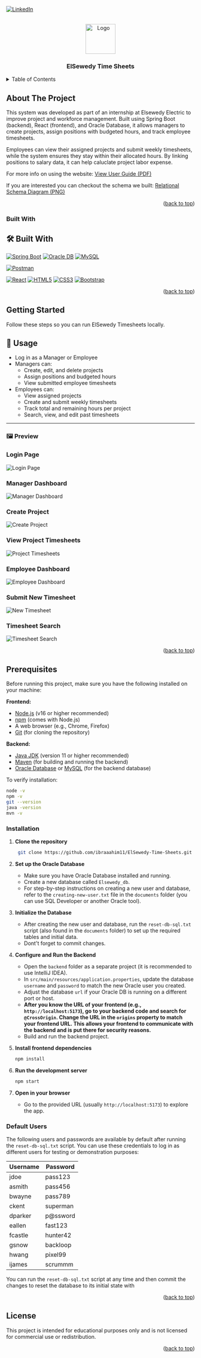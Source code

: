 <a id="readme-top"></a>
[![LinkedIn](https://img.shields.io/badge/LinkedIn-Profile-blue?logo=linkedin)](https://www.linkedin.com/in/ibrahim-hesham-abdel-dayem/)

<!-- PROJECT LOGO -->
<br />
<div align="center">
  <a href="https://github.com/ibraaahim11/Collaborative-Text-Editor">
    <img src="./frontend/src/assets/calendar-icon.svg" alt="Logo" width="80" height="80">
  </a>

<h3 align="center">ElSewedy Time Sheets</h3>

</div>

<!-- TABLE OF CONTENTS -->
<details>
  <summary>Table of Contents</summary>
  <ol>
    <li>
      <a href="#about-the-project">About The Project</a>
      <ul>
        <li><a href="#built-with">Built With</a></li>
      </ul>
    </li>
    <li><a href="#getting-started">Getting Started</a></li>
    <li><a href="#usage">Usage</a></li>
    <li><a href="#preview">Preview</a></li>
    <li><a href="#prerequisites">Prerequisites</a></li>
    <li><a href="#installation">Installation</a></li>
    <li><a href="#default-users">Default Users</a></li>
        <li><a href="#license">License</a></li>
  </ol>
</details>

<!-- ABOUT THE PROJECT -->

## <a id="about-the-project"></a>About The Project

This system was developed as part of an internship at Elsewedy Electric to improve project and workforce management. Built using Spring Boot (backend), React (frontend), and Oracle Database, it allows managers to create projects, assign positions with budgeted hours, and track employee timesheets.

Employees can view their assigned projects and submit weekly timesheets, while the system ensures they stay within their allocated hours. By linking positions to salary data, it can help caluclate project labor expense.

For more info on using the website: [View User Guide (PDF)](./documents/ElSewedy%20Timesheets%20-%20User%20Guide.pdf)

If you are interested you can checkout the schema we built: [Relational Schema Diagram (PNG)](./documents/relational-schema-diagram.png)

<p align="right">(<a href="#readme-top">back to top</a>)</p>

### <a id="built-with"></a>Built With

## 🛠️ Built With

<!-- ─── Backend ──────────────────────────────────────────────────────────────── -->

[![Spring Boot](https://img.shields.io/badge/Spring%20Boot-6DB33F?style=for-the-badge&logo=spring&logoColor=white)](https://spring.io/projects/spring-boot)
[![Oracle DB](https://img.shields.io/badge/Oracle%20DB-F80000?style=for-the-badge&logo=oracle&logoColor=white)](https://www.oracle.com/database/)
[![MySQL](https://img.shields.io/badge/MySQL-4479A1?style=for-the-badge&logo=mysql&logoColor=white)](https://www.mysql.com/)

<!-- ─── Tools ───────────────────────────────────────────────────────────────── -->

[![Postman](https://img.shields.io/badge/Postman-FF6C37?style=for-the-badge&logo=postman&logoColor=white)](https://www.postman.com/)

<!-- ─── Front-End ───────────────────────────────────────────────────────────── -->

[![React](https://img.shields.io/badge/React-61DAFB?style=for-the-badge&logo=react&logoColor=black)](https://react.dev/)
[![HTML5](https://img.shields.io/badge/HTML5-E34F26?style=for-the-badge&logo=html5&logoColor=white)](https://developer.mozilla.org/en-US/docs/Web/HTML)
[![CSS3](https://img.shields.io/badge/CSS3-1572B6?style=for-the-badge&logo=css3&logoColor=white)](https://developer.mozilla.org/en-US/docs/Web/CSS)
[![Bootstrap](https://img.shields.io/badge/Bootstrap-7952B3?style=for-the-badge&logo=bootstrap&logoColor=white)](https://getbootstrap.com/)

<p align="right">(<a href="#readme-top">back to top</a>)</p>

<!-- GETTING STARTED -->

## <a id="getting-started"></a>Getting Started

Follow these steps so you can run ElSewedy Timesheets locally.

<!-- USAGE EXAMPLES -->

## <a id="usage"></a>📖 Usage

- Log in as a Manager or Employee
- Managers can:
  - Create, edit, and delete projects
  - Assign positions and budgeted hours
  - View submitted employee timesheets
- Employees can:
  - View assigned projects
  - Create and submit weekly timesheets
  - Track total and remaining hours per project
  - Search, view, and edit past timesheets

---

### <a id="preview"></a>🖼️ Preview

### Login Page

![Login Page](./documents/readme-images/login.png)

### Manager Dashboard

![Manager Dashboard](./documents/readme-images/manager-dashboard.png)

### Create Project

![Create Project](./documents/readme-images/create-project.png)

### View Project Timesheets

![Project Timesheets](./documents/readme-images/project-timesheets.png)

### Employee Dashboard

![Employee Dashboard](./documents/readme-images/employee-dashboard.png)

### Submit New Timesheet

![New Timesheet](./documents/readme-images/new-timesheet.png)

### Timesheet Search

![Timesheet Search](./documents/readme-images/timesheet-search.png)

<p align="right">(<a href="#readme-top">back to top</a>)</p>

## <a id="prerequisites"></a>Prerequisites

Before running this project, make sure you have the following installed on your machine:

**Frontend:**

- [Node.js](https://nodejs.org/) (v16 or higher recommended)
- [npm](https://www.npmjs.com/) (comes with Node.js)
- A web browser (e.g., Chrome, Firefox)
- [Git](https://git-scm.com/) (for cloning the repository)

**Backend:**

- [Java JDK](https://adoptopenjdk.net/) (version 11 or higher recommended)
- [Maven](https://maven.apache.org/) (for building and running the backend)
- [Oracle Database](https://www.oracle.com/database/) or [MySQL](https://www.mysql.com/) (for the backend database)

To verify installation:

```bash
node -v
npm -v
git --version
java -version
mvn -v
```

### <a id="installation"></a>Installation

1. **Clone the repository**

   ```sh
    git clone https://github.com/ibraaahim11/ElSewedy-Time-Sheets.git
   ```

2. **Set up the Oracle Database**

   - Make sure you have Oracle Database installed and running.
   - Create a new database called `Elsewedy_db`.
   - For step-by-step instructions on creating a new user and database, refer to the `creating-new-user.txt` file in the `documents` folder (you can use SQL Developer or another Oracle tool).

3. **Initialize the Database**

   - After creating the new user and database, run the `reset-db-sql.txt` script (also found in the `documents` folder) to set up the required tables and initial data.
   - Dont't forget to commit changes.

4. **Configure and Run the Backend**

   - Open the `backend` folder as a separate project (it is recommended to use IntelliJ IDEA).
   - In `src/main/resources/application.properties`, update the database `username` and `password` to match the new Oracle user you created.
   - Adjust the database `url` if your Oracle DB is running on a different port or host.
   - **After you know the URL of your frontend (e.g., `http://localhost:5173`), go to your backend code and search for `@CrossOrigin`. Change the URL in the `origins` property to match your frontend URL. This allows your frontend to communicate with the backend and is put there for security reasons.**
   - Build and run the backend project.

5. **Install frontend dependencies**

   ```sh
   npm install
   ```

6. **Run the development server**

   ```sh
   npm start
   ```

7. **Open in your browser**

   - Go to the provided URL (usually `http://localhost:5173`) to explore the app.

### <a id="default-users"></a>Default Users

The following users and passwords are available by default after running the `reset-db-sql.txt` script. You can use these credentials to log in as different users for testing or demonstration purposes:

| Username | Password |
| -------- | -------- |
| jdoe     | pass123  |
| asmith   | pass456  |
| bwayne   | pass789  |
| ckent    | superman |
| dparker  | p@ssword |
| eallen   | fast123  |
| fcastle  | hunter42 |
| gsnow    | backloop |
| hwang    | pixel99  |
| ijames   | scrummm  |

You can run the `reset-db-sql.txt` script at any time and then commit the changes to reset the database to its initial state with

<p align="right">(<a href="#readme-top">back to top</a>)</p>

## <a id="license"></a>License

This project is intended for educational purposes only and is not licensed for commercial use or redistribution.

<p align="right">(<a href="#readme-top">back to top</a>)</p>
